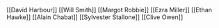 [[David Harbour]]
[[Will Smith]]
[[Margot Robbie]]
[[Ezra Miller]]
[[Ethan Hawke]]
[[Alain Chabat]]
[[Sylvester Stallone]]
[[Clive Owen]]
